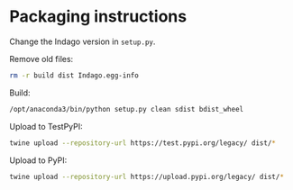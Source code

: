# Packaging instructions

Change the Indago version in `setup.py`.

Remove old files:
```bash
rm -r build dist Indago.egg-info
```

Build:
```bash
/opt/anaconda3/bin/python setup.py clean sdist bdist_wheel
```

Upload to TestPyPI:
```bash
twine upload --repository-url https://test.pypi.org/legacy/ dist/*
```

Upload to PyPI:
```bash
twine upload --repository-url https://upload.pypi.org/legacy/ dist/*
```
